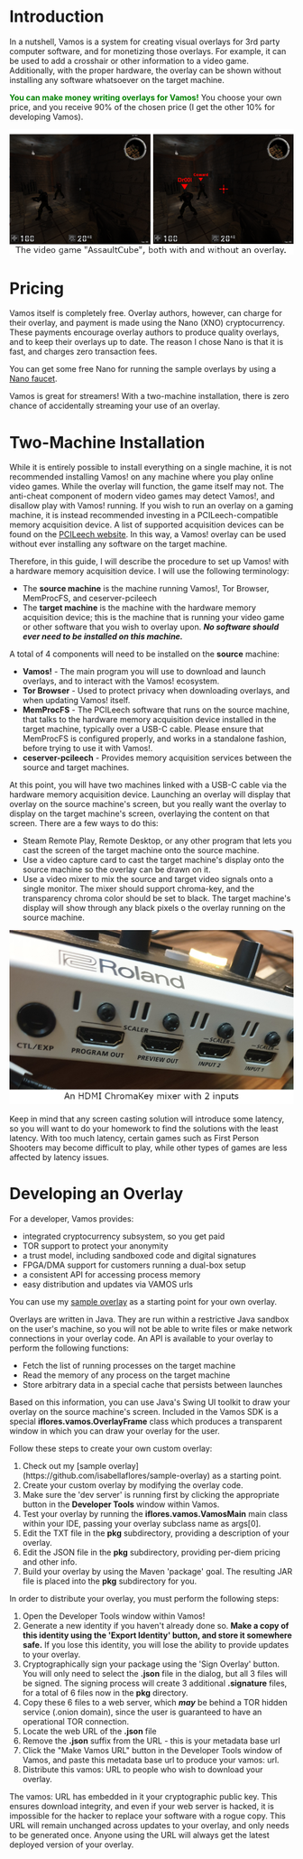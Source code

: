 # Introduction

In a nutshell, Vamos is a system for creating visual overlays for 3rd party computer software, and for monetizing those overlays. For example, it can be used to add a crosshair or other information to a video game. Additionally, with the proper hardware, the overlay can be shown without installing any software whatsoever on the target machine.

<span style="color:green;font-weight:700">You can make money writing overlays for Vamos!</span> You choose your own price, and you receive 90% of the chosen price (I get the other 10% for developing Vamos).

![](wiki-support/ac.png)

# Pricing

Vamos itself is completely free. Overlay authors, however, can charge for their overlay,
and payment is made using the Nano (XNO) cryptocurrency. These payments encourage overlay
authors to produce quality overlays, and to keep their overlays up to date. The reason I
chose Nano is that it is fast, and charges zero transaction fees.

You can get some free Nano for running the sample overlays by using a [Nano faucet](https://hub.nano.org/i/faucets/215).

Vamos is great for streamers! With a two-machine installation, there is zero chance of accidentally
streaming your use of an overlay.

# Two-Machine Installation

While it is entirely possible to install everything on a single machine, it is not recommended installing
Vamos! on any machine where you play online video games. While the overlay will function, the game itself
may not. The anti-cheat component of modern video games may detect Vamos!,
and disallow play with Vamos! running. If you wish to run an overlay on a gaming machine, it is instead
recommended investing in a PCILeech-compatible memory acquisition device. A list of supported acquisition
devices can be found on the <a href="https://github.com/ufrisk/pcileech#readme">PCILeech website</a>. In this
way, a Vamos! overlay can be used without ever installing any software on the target machine.

Therefore, in this guide, I will describe the procedure to set up Vamos! with a hardware memory acquisition
device. I will use the following terminology:

<ul class="bodyText">
    <li>The <b>source machine</b> is the machine running Vamos!, Tor Browser, MemProcFS, and ceserver-pcileech</li>
    <li>The <b>target machine</b> is the machine with the hardware memory acquisition device; this is
        the machine that is running your video game or other software that you wish to overlay upon. 
        <b><i>No software should ever need to be installed on this machine.</i></b>
    </li>
</ul>

A total of 4 components will need to be installed on the <b>source</b> machine:

<ul class="bodyText">
    <li><b>Vamos!</b> - The main program you will use to download and launch overlays, and to interact with the
        Vamos! ecosystem.
    </li>
    <li><b>Tor Browser</b> - Used to protect privacy when downloading overlays, and when updating Vamos! itself.</li>
    <li><b>MemProcFS</b> - The PCILeech software that runs on the source machine, that talks to the
        hardware memory acquisition device installed in the target machine, typically over a USB-C cable. Please
        ensure that MemProcFS is configured properly, and works in a standalone fashion,
        before trying to use it with Vamos!.
    </li>
    <li><b>ceserver-pcileech</b> - Provides memory acquisition services between the source and target machines.</li>
</ul>

At this point, you will have two machines linked with a USB-C cable via the hardware memory acquisition device.
Launching an overlay will display that overlay on the source machine's screen, but you really want the overlay
to display on the target machine's screen, overlaying the content on that screen. There are a few ways
to do this:

<ul class="bodyText">
    <li>Steam Remote Play, Remote Desktop, or any other program that lets you cast the screen of the target machine
        onto the source machine.
    </li>
    <li>Use a video capture card to cast the target machine's display onto the source machine so the overlay can be drawn on it.</li>
    <li>Use a video mixer to mix the source and target video signals onto a single monitor. The mixer should support chroma-key,
        and the transparency chroma color should be set to black. The target machine's display will show through any
        black pixels o the overlay running on the source machine.</li>
</ul>

![](wiki-support/mixer.png)

Keep in mind that any screen casting solution will introduce some latency, so you will want to do your homework
to find the solutions with the least latency. With too much latency, certain games such as First Person
Shooters may become difficult to play, while other types of games are less affected by latency issues.

# Developing an Overlay

For a developer, Vamos provides:

<ul>
    <li>integrated cryptocurrency subsystem, so you get paid</li>
    <li>TOR support to protect your anonymity</li>
    <li>a trust model, including sandboxed code and digital signatures</li>
    <li>FPGA/DMA support for customers running a dual-box setup</li>
    <li>a consistent API for accessing process memory</li>
    <li>easy distribution and updates via VAMOS urls</li>
</ul>

You can use my [sample overlay](https://github.com/isabellaflores/sample-overlay) as a starting point for your own overlay.

Overlays are written in Java. They are run within a restrictive Java sandbox on the user's machine, so you will not be able to write files or make network connections in your overlay code. An API is available to your overlay to perform the following functions:

<ul>
    <li>Fetch the list of running processes on the target machine</li>
    <li>Read the memory of any process on the target machine</li>
    <li>Store arbitrary data in a special cache that persists between launches</li>
</ul>

Based on this information, you can use Java's Swing UI toolkit to draw your overlay on the source machine's screen. Included in the Vamos SDK is a special <b>iflores.vamos.OverlayFrame</b> class which produces a transparent window in which you can draw your overlay for the user.

Follow these steps to create your own custom overlay:

<ol>
    <li>Check out my [sample overlay](https://github.com/isabellaflores/sample-overlay) as a starting point.</li>
    <li>Create your custom overlay by modifying the overlay code.</li>
    <li>Make sure the 'dev server' is running first by clicking the appropriate button in the <b>Developer Tools</b> window within Vamos.</li>
    <li>Test your overlay by running the <b>iflores.vamos.VamosMain</b> main class within your IDE, passing your overlay subclass name as args[0].</li>
    <li>Edit the TXT file in the <b>pkg</b> subdirectory, providing a description of your overlay.</li>
    <li>Edit the JSON file in the <b>pkg</b> subdirectory, providing per-diem pricing and other info.</li>
    <li>Build your overlay by using the Maven 'package' goal. The resulting JAR file is placed into the <b>pkg</b> subdirectory for you.</li>
</ol>

In order to distribute your overlay, you must perform the following steps:

<ol>
    <li>Open the Developer Tools window within Vamos!</li>
    <li>Generate a new identity if you haven't already done so. <b>Make a copy of this identity using the 'Export Identity' button, and store it somewhere safe.</b> If you lose this identity, you will lose the ability to provide updates to your overlay.</li>
    <li>Cryptographically sign your package using the 'Sign Overlay' button. You will only need to select the <b>.json</b> file in the dialog, but all 3 files will be signed. The signing process will create 3 additional <b>.signature</b> files, for a total of 6 files now in the <b>pkg</b> directory.</li>
    <li>Copy these 6 files to a web server, which <b><i>may</i></b> be behind a TOR hidden service (.onion domain), since the user is guaranteed to have an operational TOR connection.</li>
    <li>Locate the web URL of the <b>.json</b> file</li>
    <li>Remove the <b>.json</b> suffix from the URL - this is your metadata base url</li>
    <li>Click the "Make Vamos URL" button in the Developer Tools window of Vamos, and paste this metadata base url to produce your vamos: url.</li>
    <li>Distribute this vamos: URL to people who wish to download your overlay.</li>
</ol>

The vamos: URL has embedded in it your cryptographic public key. This ensures download integrity, and even if your web server is hacked, it is impossible for the hacker to replace your software with a rogue copy. This URL will remain unchanged across updates to your overlay, and only needs to be generated once. Anyone using the URL will always get the latest deployed version of your overlay.